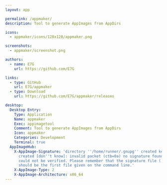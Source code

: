 ```yaml
---
layout: app

permalink: /appmaker/
description: Tool to generate AppImages from AppDirs

icons:
  - appmaker/icons/128x128/appmaker.png

screenshots:
  - appmaker/screenshot.png

authors:
  - name: E7G
    url: https://github.com/E7G

links:
  - type: GitHub
    url: E7G/appmaker
  - type: Download
    url: https://github.com/E7G/appmaker/releases

desktop:
  Desktop Entry:
    Type: Application
    Name: appmaker
    Exec: appimagetool
    Comment: Tool to generate AppImages from AppDirs
    Icon: appmaker
    Categories: Development
    Terminal: true
  AppImageHub:
    X-AppImage-Signature: 'directory ''/home/runner/.gnupg'' created keybox ''/home/runner/.gnupg/pubring.kbx''
      created [don''t know]: invalid packet (ctb=0a) no signature found the signature
      could not be verified. Please remember that the signature file (.sig or .asc)
      should be the first file given on the command line.'
    X-AppImage-Type: 2
    X-AppImage-Architecture: x86_64
---
```

